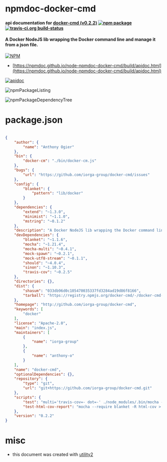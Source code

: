 # npmdoc-docker-cmd

#### api documentation for  [docker-cmd (v0.2.2)](http://github.com/iorga-group/docker-cmd)  [![npm package](https://img.shields.io/npm/v/npmdoc-docker-cmd.svg?style=flat-square)](https://www.npmjs.org/package/npmdoc-docker-cmd) [![travis-ci.org build-status](https://api.travis-ci.org/npmdoc/node-npmdoc-docker-cmd.svg)](https://travis-ci.org/npmdoc/node-npmdoc-docker-cmd)

#### A Docker NodeJS lib wrapping the Docker command line and manage it from a json file.

[![NPM](https://nodei.co/npm/docker-cmd.png?downloads=true&downloadRank=true&stars=true)](https://www.npmjs.com/package/docker-cmd)

- [https://npmdoc.github.io/node-npmdoc-docker-cmd/build/apidoc.html](https://npmdoc.github.io/node-npmdoc-docker-cmd/build/apidoc.html)

[![apidoc](https://npmdoc.github.io/node-npmdoc-docker-cmd/build/screenCapture.buildCi.browser.%252Ftmp%252Fbuild%252Fapidoc.html.png)](https://npmdoc.github.io/node-npmdoc-docker-cmd/build/apidoc.html)

![npmPackageListing](https://npmdoc.github.io/node-npmdoc-docker-cmd/build/screenCapture.npmPackageListing.svg)

![npmPackageDependencyTree](https://npmdoc.github.io/node-npmdoc-docker-cmd/build/screenCapture.npmPackageDependencyTree.svg)



# package.json

```json

{
    "author": {
        "name": "Anthony Ogier"
    },
    "bin": {
        "docker-cm": "./bin/docker-cm.js"
    },
    "bugs": {
        "url": "https://github.com/iorga-group/docker-cmd/issues"
    },
    "config": {
        "blanket": {
            "pattern": "lib/docker"
        }
    },
    "dependencies": {
        "extend": "~1.3.0",
        "minimist": "~1.1.0",
        "mstring": "~0.1.2"
    },
    "description": "A Docker NodeJS lib wrapping the Docker command line and manage it from a json file.",
    "devDependencies": {
        "blanket": "~1.1.6",
        "mocha": "~1.21.4",
        "mocha-multi": "~0.4.1",
        "mock-spawn": "~0.2.1",
        "mock-utf8-stream": "~0.1.1",
        "should": "~4.0.4",
        "sinon": "~1.10.3",
        "travis-cov": "~0.2.5"
    },
    "directories": {},
    "dist": {
        "shasum": "033db96d0c105470035337fd3284ad19d86f8166",
        "tarball": "https://registry.npmjs.org/docker-cmd/-/docker-cmd-0.2.2.tgz"
    },
    "homepage": "http://github.com/iorga-group/docker-cmd",
    "keywords": [
        "docker"
    ],
    "license": "Apache-2.0",
    "main": "index.js",
    "maintainers": [
        {
            "name": "iorga-group"
        },
        {
            "name": "anthony-o"
        }
    ],
    "name": "docker-cmd",
    "optionalDependencies": {},
    "repository": {
        "type": "git",
        "url": "git+https://github.com/iorga-group/docker-cmd.git"
    },
    "scripts": {
        "test": "multi='travis-cov=- dot=-' ./node_modules/.bin/mocha --require blanket -R mocha-multi",
        "test-html-cov-report": "mocha --require blanket -R html-cov > coverage.html"
    },
    "version": "0.2.2"
}
```



# misc
- this document was created with [utility2](https://github.com/kaizhu256/node-utility2)
